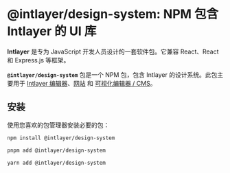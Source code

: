 # @intlayer/design-system: NPM 包含 Intlayer 的 UI 库

**Intlayer** 是专为 JavaScript 开发人员设计的一套软件包。它兼容 React、React 和 Express.js 等框架。

**`@intlayer/design-system`** 包是一个 NPM 包，包含 Intlayer 的设计系统。此包主要用于 [Intlayer 编辑器](https://github.com/aymericzip/intlayer/tree/main/docs/zh/packages/intlayer-editor/index.md)、[网站](https://intlayer.org) 和 [可视化编辑器 / CMS](https://intlayer.org/dashboard)。

## 安装

使用您喜欢的包管理器安装必要的包：

```bash packageManager="npm"
npm install @intlayer/design-system
```

```bash packageManager="pnpm"
pnpm add @intlayer/design-system
```

```bash packageManager="yarn"
yarn add @intlayer/design-system
```
